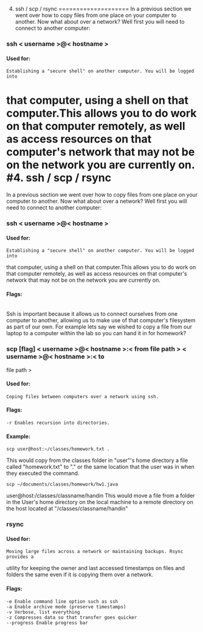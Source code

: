 4. ssh / scp / rsync
====================
In a previous section we went over how to copy files from one place on your
computer to another. Now what about over a network? Well first you will need to
connect to another computer:

###  ssh < username >@< hostname >
####  Used for:
    Establishing a "secure shell" on another computer. You will be logged into
that computer, using a shell on that computer.This allows you to do work on that
computer remotely, as well as access resources on that computer's network that
may not be on the network you are currently on.
#4. ssh / scp / rsync
====================
In a previous section we went over how to copy files from one place on your
computer to another. Now what about over a network? Well first you will need to
connect to another computer:

###  ssh < username >@< hostname >
####  Used for:
    Establishing a "secure shell" on another computer. You will be logged into
that computer, using a shell on that computer.This allows you to do work on that
computer remotely, as well as access resources on that computer's network that
may not be on the network you are currently on.
####  Flags:<br><br>

Ssh is important because it allows us to connect ourselves from one computer to
another, allowing us to make use of that computer's filesystem as part of our
own. For example lets say we wished to copy a file from our laptop to a computer
within the lab so you can hand it in for homework?

### scp [flag] < username >@< hostname >:< from file path > < username >@< hostname >:< to
file path >
#### Used for:
    Coping files between computers over a network using ssh.
#### Flags:
    -r Enables recursion into directories.

#### Example:
    scp user@host:~/classes/homework.txt .
This would copy from the classes folder in "user"'s home directory a file called
"homework.txt" to "." or the same location that the user was in when they
executed the command.

    scp ~/documents/classes/homework/hw1.java
user@host:/classes/classname/handin
This would move a file from a folder in the User's home directory on the local
machine to a remote directory on the host located at "/classes/classname/handin"

###  rsync
#### Used for:
    Moving large files across a network or maintaining backups. Rsync provides a
utility for keeping the owner and last accessed timestamps on files and folders
the same even if it is copying them over a network.
#### Flags:
    -e Enable command line option such as ssh
    -a Enable archive mode (preserve timestamps)
    -v Verbose, list everything
    -z Compresses data so that transfer goes quicker
    --progress Enable progress bar
